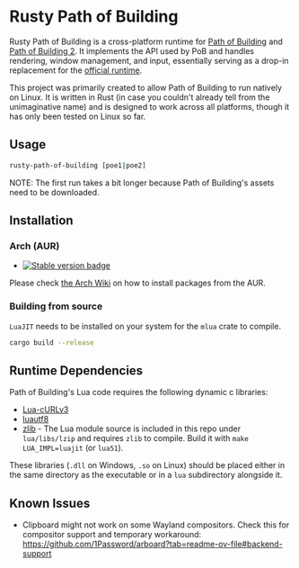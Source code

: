 # Rusty Path of Building

Rusty Path of Building is a cross-platform runtime for [Path of Building](https://github.com/PathOfBuildingCommunity/PathOfBuilding) and [Path of Building 2](https://github.com/PathOfBuildingCommunity/PathOfBuilding-PoE2). It implements the API used by PoB and handles rendering, window management, and input, essentially serving as a drop-in replacement for the [official runtime](https://github.com/PathOfBuildingCommunity/PathOfBuilding-SimpleGraphic).

This project was primarily created to allow Path of Building to run natively on Linux. It is written in Rust (in case you couldn't already tell from the unimaginative name) and is designed to work across all platforms, though it has only been tested on Linux so far.

## Usage

```bash
rusty-path-of-building [poe1|poe2]
```

NOTE: The first run takes a bit longer because Path of Building's assets need to be downloaded.

## Installation

### Arch (AUR)

- [![Stable version badge](https://img.shields.io/aur/version/rusty-path-of-building?style=flat&label=rusty-path-of-building)](https://aur.archlinux.org/packages/rusty-path-of-building)

Please check [the Arch Wiki](https://wiki.archlinux.org/title/Arch_User_Repository) on how to install packages from the AUR.

### Building from source

`LuaJIT` needs to be installed on your system for the `mlua` crate to compile.

```bash
cargo build --release
```

## Runtime Dependencies

Path of Building's Lua code requires the following dynamic c libraries:

- [Lua-cURLv3](https://github.com/Lua-cURL/Lua-cURLv3)
- [luautf8](https://github.com/starwing/luautf8)
- [zlib](https://www.zlib.net/) - The Lua module source is included in this repo under `lua/libs/lzip` and requires `zlib` to compile. Build it with `make LUA_IMPL=luajit` (or `lua51`).

These libraries (`.dll` on Windows, `.so` on Linux) should be placed either in the same directory as the executable or in a `lua` subdirectory alongside it.

## Known Issues

- Clipboard might not work on some Wayland compositors. Check this for compositor support and temporary workaround: https://github.com/1Password/arboard?tab=readme-ov-file#backend-support
